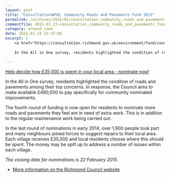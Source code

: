 ```yaml
---
layout: post
title: "Consultation&#58; Community Roads and Pavements Fund 2015"
permalink: /archives/2015/01/consultation_community_roads_and_pavements_fund_20.html
commentfile: 2015-01-23-consultation_community_roads_and_pavements_fund_20
category: around_town
date: 2015-01-23 22:37:05
excerpt: |
    <a href="https://consultation.richmond.gov.uk/environment/fund/consult_view">Help decide how &pound;35,000 is spent in your local area - nominate now!</a>
    
    In the All in One survey, residents highlighted the condition of roads and pavements among their top concerns. In response, the Council aims to make available &pound;490,000 to pay specifically for community nominated improvements.

---
```


[Help decide how £35,000 is spent in your local area - nominate now!](https://consultation.richmond.gov.uk/environment/fund/consult_view)

In the All in One survey, residents highlighted the condition of roads and pavements among their top concerns. In response, the Council aims to make available £490,000 to pay specifically for community nominated improvements.

The fourth round of funding is now open for residents to nominate more roads and pavements they feel are in need of extra work. This is in addition to the regular maintenance work being carried out.

In the last round of nominations in early 2014, over 1,900 people took part and many neighbours joined forces to suggest repairs to their local area. Each village receives £35,000 and local residents choose where this should be spent. The money may be spilt up to address a number of issues within each village.

*The closing date for nominations is 22 February 2015.*

-   [More information
    on the Richmond Council website](https://consultation.richmond.gov.uk/environment/fund/consult_view)
